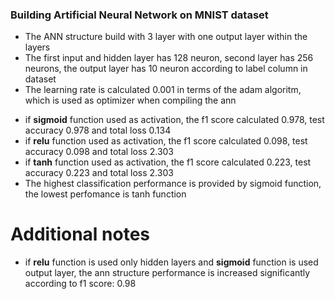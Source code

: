 ### Building Artificial Neural Network on MNIST dataset

- The ANN structure build with 3 layer with one output layer within the layers
- The first input and hidden layer has 128 neuron, second layer has 256 neurons, the output layer has 10 neuron according to label column in dataset
- The learning rate is calculated 0.001 in terms of the adam algoritm, which is used as optimizer when compiling the ann

* if **sigmoid** function used as activation, the f1 score calculated 0.978, test accuracy 0.978 and total loss 0.134
* if **relu** function used as activation, the f1 score calculated 0.098, test accuracy 0.098 and total loss 2.303
* if **tanh** function used as activation, the f1 score calculated 0.223, test accuracy 0.223 and total loss 2.303
* The highest classification performance is provided by sigmoid function, the lowest perfomance is tanh function

# Additional notes
- if **relu** function is used only hidden layers and **sigmoid** function is used output layer, the ann structure performance is increased significantly according to f1 score: 0.98
